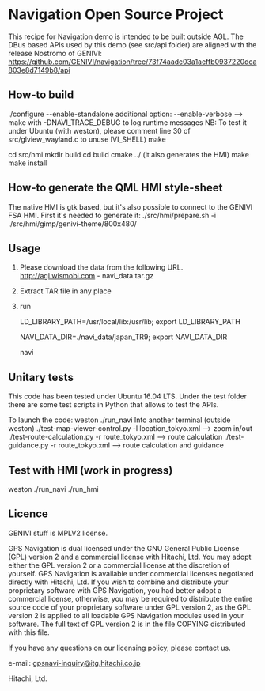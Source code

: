 Navigation Open Source Project
==============================

This recipe for Navigation demo is intended to be built outside AGL.
The DBus based APIs used by this demo (see src/api folder) are aligned with the release Nostromo of GENIVI:
https://github.com/GENIVI/navigation/tree/73f74aadc03a1aeffb0937220dca803e8d7149b8/api

## How-to build
./configure --enable-standalone 
additional option:
--enable-verbose --> make with -DNAVI_TRACE_DEBUG to log runtime messages
NB: To test it under Ubuntu (with weston), please comment line 30 of src/glview_wayland.c to unuse IVI_SHELL)
make

cd src/hmi
mkdir build
cd build
cmake ../
(it also generates the HMI)
make 
make install

## How-to generate the QML HMI style-sheet
The native HMI is gtk based, but it's also possible to connect to the GENIVI FSA HMI. First it's needed to generate it:
./src/hmi/prepare.sh -i ./src/hmi/gimp/genivi-theme/800x480/


## Usage

1. Please download the data from the following URL.
    http://agl.wismobi.com  - navi_data.tar.gz
2. Extract TAR file in any place
3. run

    LD_LIBRARY_PATH=/usr/local/lib:/usr/lib; export LD_LIBRARY_PATH

    NAVI_DATA_DIR=./navi_data/japan_TR9; export NAVI_DATA_DIR

    navi

## Unitary tests 

This code has been tested under Ubuntu 16.04 LTS.
Under the test folder there are some test scripts in Python that allows to test the APIs. 

To launch the code:
weston
./run_navi
Into another terminal (outside weston)
./test-map-viewer-control.py -l location_tokyo.xml
--> zoom in/out
./test-route-calculation.py -r route_tokyo.xml
--> route calculation
./test-guidance.py -r route_tokyo.xml
--> route calculation and guidance 

## Test with HMI (work in progress)
weston
./run_navi
./run_hmi

## Licence

GENIVI stuff is MPLV2 license.

GPS Navigation is dual licensed under the GNU General Public License (GPL) version 2 and a commercial license with Hitachi, Ltd.  You may adopt either the GPL version 2 or a commercial license at the discretion of yourself.
GPS Navigation is available under commercial licenses negotiated directly with Hitachi, Ltd.  If you wish to combine and distribute your proprietary software with GPS Navigation, you had better adopt a commercial license, otherwise, you may be required to distribute the entire source code of your proprietary software under GPL version 2, as the GPL version 2 is applied to all loadable GPS Navigation modules used in your software.
The full text of GPL version 2 is in the file COPYING distributed with this file.

If you have any questions on our licensing policy, please contact us.

 e-mail: gpsnavi-inquiry@itg.hitachi.co.jp

Hitachi, Ltd.

